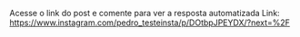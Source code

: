 Acesse o link do post e comente para ver a resposta automatizada
Link: https://www.instagram.com/pedro_testeinsta/p/DOtbpJPEYDX/?next=%2F
